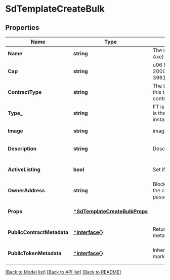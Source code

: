 # SdTemplateCreateBulk

## Properties
Name | Type | Description | Notes
------------ | ------------- | ------------- | -------------
**Name** | **string** | The name of the template (ex. Bronze Axe) | [default to null]
**Cap** | **string** | u96 Number as String (ex. 200000000), default 39614081257132168796771975168  | [optional] [default to null]
**ContractType** | **string** | The type of custom contract to use for this template. Default will use a shared contract. | [optional] [default to null]
**Type_** | **string** | FT is a currency where every instance is the same, NFT is where every token instance differes (ex. FT) | [optional] [default to null]
**Image** | **string** | image url | [default to null]
**Description** | **string** | Description of template | [optional] [default to null]
**ActiveListing** | **bool** | Set if the Template is active or not | [optional] [default to null]
**OwnerAddress** | **string** | Blockchain address to set as owner of the custom contract, if contractType is passed in. | [optional] [default to null]
**Props** | [***SdTemplateCreateBulkProps**](SDTemplateCreateBulk_props.md) |  | [optional] [default to null]
**PublicContractMetadata** | [***interface{}**](interface{}.md) | Returned to marketplaces as contract metadata | [optional] [default to null]
**PublicTokenMetadata** | [***interface{}**](interface{}.md) | Inherited by tokens, and returned to marketplaces as token metadata | [optional] [default to null]

[[Back to Model list]](../README.md#documentation-for-models) [[Back to API list]](../README.md#documentation-for-api-endpoints) [[Back to README]](../README.md)

